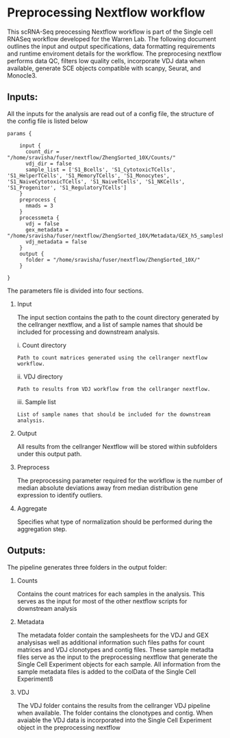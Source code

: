 # Preprocessing Nextflow workflow

This scRNA-Seq preocessing Nextflow workflow is part of the Single cell RNASeq workflow developed for the Warren Lab. The following document outlines the input and output specifications, data formatting requirements and runtime enviroment details for the workflow. The preprocesing nextflow performs data QC, filters low quality cells, incorporate VDJ data when available, generate SCE objects compatible with scanpy, Seurat, and Monocle3. 

## Inputs:

All the inputs for the analysis are read out of a config file, the structure of the config file is listed below

```{nextflow}
params {

    input {
      count_dir = "/home/sravisha/fuser/nextflow/ZhengSorted_10X/Counts/"
      vdj_dir = false
      sample_list = ['S1_Bcells', 'S1_CytotoxicTCells', 'S1_HelperTCells', 'S1_MemoryTCells', 'S1_Monocytes', 'S1_NaiveCytotoxicTCells', 'S1_NaiveTCells', 'S1_NKCells', 'S1_Progenitor', 'S1_RegulatoryTCells']
    }
    preprocess {
      nmads = 3 
    }
    processmeta {
      vdj = false   
      gex_metadata = "/home/sravisha/fuser/nextflow/ZhengSorted_10X/Metadata/GEX_h5_samplesheet.csv"
      vdj_metadata = false
    }
    output {
      folder = "/home/sravisha/fuser/nextflow/ZhengSorted_10X/"
    }

}
```

The parameters file is divided into four sections.

1. Input

   The input section contains the path to the count directory generated by the cellranger nextflow, and a list of sample names that should be included for processing and downstream analysis.

   i. Count directory

       Path to count matrices generated using the cellranger nextflow workflow. 

   ii. VDJ directory

       Path to results from VDJ workflow from the cellranger nextflow. 
   
   iii. Sample list
       
       List of sample names that should be included for the downstream analysis.
      
2. Output
   
   All results from the cellranger Nextflow will be stored within subfolders under this output path.

3. Preprocess

   The preprocessing parameter required for the workflow is the number of median absolute deviations away from median distribution gene expression to identify outliers. 
4. Aggregate

   Specifies what type of normalization should be performed during the aggregation step.
    

## Outputs:

The pipeline generates three folders in the output folder:

1. Counts

   Contains the count matrices for each samples in the analysis. This serves as the input for most of the other nextflow scripts for downstream analysis

2. Metadata
   
   The metadata folder contain the samplesheets for the VDJ and GEX analysisas well as additional information such files paths for count matrices and VDJ clonotypes and contig files. These sample metadta files serve as the input to the preprocessing nextflow that generate the Single Cell Experiment objects for each sample. All information from the sample metadata files is added to the colData of the Single Cell Experimentß

3. VDJ
   
   The VDJ folder contains the results from the cellranger VDJ pipeline when available. The folder contains the clonotypes and contig. When avaiable the VDJ data is incorporated into the Single Cell Experiment object in the preprocessing nextflow

